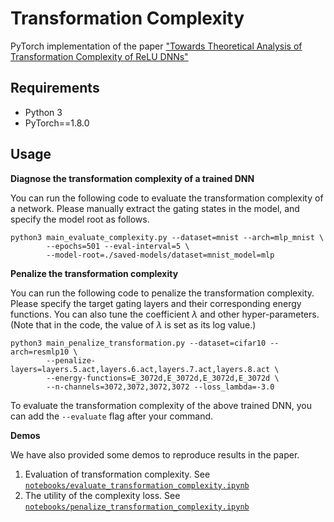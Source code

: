 # Transformation Complexity

PyTorch implementation of the paper ["Towards Theoretical Analysis of Transformation Complexity of ReLU DNNs"](https://arxiv.org/abs/2205.01940)

## Requirements

- Python 3
- PyTorch==1.8.0


## Usage

**Diagnose the transformation complexity of a trained DNN**

You can run the following code to evaluate the transformation complexity of a network. Please manually extract the gating states in the model, and specify the model root as follows.

~~~shell
python3 main_evaluate_complexity.py --dataset=mnist --arch=mlp_mnist \
        --epochs=501 --eval-interval=5 \
        --model-root=./saved-models/dataset=mnist_model=mlp
~~~

**Penalize the transformation complexity**

You can run the following code to penalize the transformation complexity. Please specify the target gating layers and their corresponding energy functions. You can also tune the coefficient $\lambda$ and other hyper-parameters. (Note that in the code, the value of $\lambda$ is set as its log value.)

~~~shell
python3 main_penalize_transformation.py --dataset=cifar10 --arch=resmlp10 \
        --penalize-layers=layers.5.act,layers.6.act,layers.7.act,layers.8.act \
        --energy-functions=E_3072d,E_3072d,E_3072d,E_3072d \
        --n-channels=3072,3072,3072,3072 --loss_lambda=-3.0
~~~

To evaluate the transformation complexity of the above trained DNN, you can add the `--evaluate` flag after your command.

**Demos**

We have also provided some demos to reproduce results in the paper.

1. Evaluation of transformation complexity. See [`notebooks/evaluate_transformation_complexity.ipynb`](notebooks/evaluate_transformation_complexity.ipynb)
2. The utility of the complexity loss. See [`notebooks/penalize_transformation_complexity.ipynb`](notebooks/penalize_transformation_complexity.ipynb)
